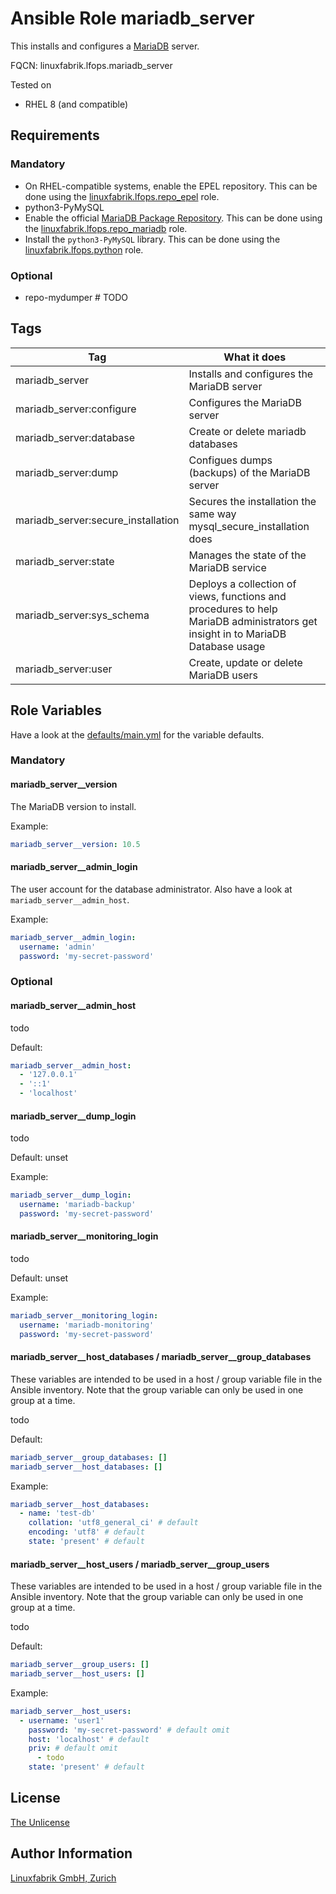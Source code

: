 # Ansible Role mariadb_server

This installs and configures a [MariaDB](https://mariadb.org/) server.

FQCN: linuxfabrik.lfops.mariadb_server

Tested on

* RHEL 8 (and compatible)


## Requirements

### Mandatory

* On RHEL-compatible systems, enable the EPEL repository. This can be done using the [linuxfabrik.lfops.repo_epel](https://github.com/Linuxfabrik/lfops/tree/main/roles/repo_epel) role.
* python3-PyMySQL
* Enable the official [MariaDB Package Repository](https://mariadb.com/kb/en/mariadb-package-repository-setup-and-usage/). This can be done using the [linuxfabrik.lfops.repo_mariadb](https://github.com/Linuxfabrik/lfops/tree/main/roles/repo_mariadb) role.
* Install the `python3-PyMySQL` library. This can be done using the [linuxfabrik.lfops.python](https://github.com/Linuxfabrik/lfops/tree/main/roles/python) role.

### Optional

* repo-mydumper # TODO


## Tags

| Tag                                | What it does                                                                                                                    |
| ---                                | ------------                                                                                                                    |
| mariadb_server                     | Installs and configures the MariaDB server                                                                                      |
| mariadb_server:configure           | Configures the MariaDB server                                                                                                   |
| mariadb_server:database            | Create or delete mariadb databases                                                                                              |
| mariadb_server:dump                | Configues dumps (backups) of the MariaDB server                                                                                 |
| mariadb_server:secure_installation | Secures the installation the same way mysql_secure_installation does                                                            |
| mariadb_server:state               | Manages the state of the MariaDB service                                                                                        |
| mariadb_server:sys_schema          | Deploys a collection of views, functions and procedures to help MariaDB administrators get insight in to MariaDB Database usage |
| mariadb_server:user                | Create, update or delete MariaDB users                                                                                          |


## Role Variables

Have a look at the [defaults/main.yml](https://github.com/Linuxfabrik/lfops/blob/main/roles/mariadb_server/defaults/main.yml) for the variable defaults.


### Mandatory

#### mariadb_server__version

The MariaDB version to install.

Example:
```yaml
mariadb_server__version: 10.5
```

#### mariadb_server__admin_login

The user account for the database administrator. Also have a look at `mariadb_server__admin_host`.

Example:
```yaml
mariadb_server__admin_login:
  username: 'admin'
  password: 'my-secret-password'
```


### Optional

#### mariadb_server__admin_host

todo

Default:
```yaml
mariadb_server__admin_host:
  - '127.0.0.1'
  - '::1'
  - 'localhost'
```

#### mariadb_server__dump_login

todo

Default: unset

Example:
```yaml
mariadb_server__dump_login:
  username: 'mariadb-backup'
  password: 'my-secret-password'
```


#### mariadb_server__monitoring_login

todo

Default: unset

Example:
```yaml
mariadb_server__monitoring_login:
  username: 'mariadb-monitoring'
  password: 'my-secret-password'
```


#### mariadb_server__host_databases / mariadb_server__group_databases

These variables are intended to be used in a host / group variable file in the Ansible inventory. Note that the group variable can only be used in one group at a time.

todo

Default:
```yaml
mariadb_server__group_databases: []
mariadb_server__host_databases: []
```

Example:
```yaml
mariadb_server__host_databases:
  - name: 'test-db'
    collation: 'utf8_general_ci' # default
    encoding: 'utf8' # default
    state: 'present' # default
```


#### mariadb_server__host_users / mariadb_server__group_users

These variables are intended to be used in a host / group variable file in the Ansible inventory. Note that the group variable can only be used in one group at a time.

todo

Default:
```yaml
mariadb_server__group_users: []
mariadb_server__host_users: []
```

Example:
```yaml
mariadb_server__host_users:
  - username: 'user1'
    password: 'my-secret-password' # default omit
    host: 'localhost' # default
    priv: # default omit
      - todo
    state: 'present' # default
```




## License

[The Unlicense](https://unlicense.org/)


## Author Information

[Linuxfabrik GmbH, Zurich](https://www.linuxfabrik.ch)
